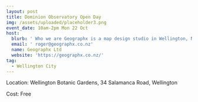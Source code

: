```yaml
---
layout: post
title: Dominion Observatory Open Day
img: /assets/uploaded/placeholder3.png
event_date: 10am-2pm Mon 22 Oct
host:
  blurb: ' Who we are Geographx is a map design studio in Wellington, New Zealand. The name comes from the Greek geo (the earth) and graphein (to write or paint). The Geographx office and studio is the Dominion Observatory, a registered historic building. It is located in the Wellington Botanic Garden on an elevated site with commanding views over the city. '
  email: ' roger@geographx.co.nz'
  name: Geographx Ltd
  website: 'https://geographx.co.nz/'
tag:
  - Wellington City
---
```





Location: Wellington Botanic Gardens, 34 Salamanca Road, Wellington

Cost: Free
